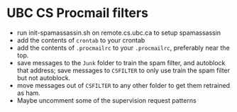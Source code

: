 # UBC CS Procmail filters

- run init-spamassassin.sh on remote.cs.ubc.ca to setup spamassassin
- add the contents of `crontab` to your crontab
- add the contents of `.procmailrc` to your `.procmailrc`, preferably near the
  top.
- save messages to the `Junk` folder to train the spam filter, and autoblock
  that address; save messages to `CSFILTER` to only use train the spam filter
  but not autoblock.
- move messages out of `CSFILTER` to any other folder to get them retrained as
  ham.
- Maybe uncomment some of the supervision request patterns
